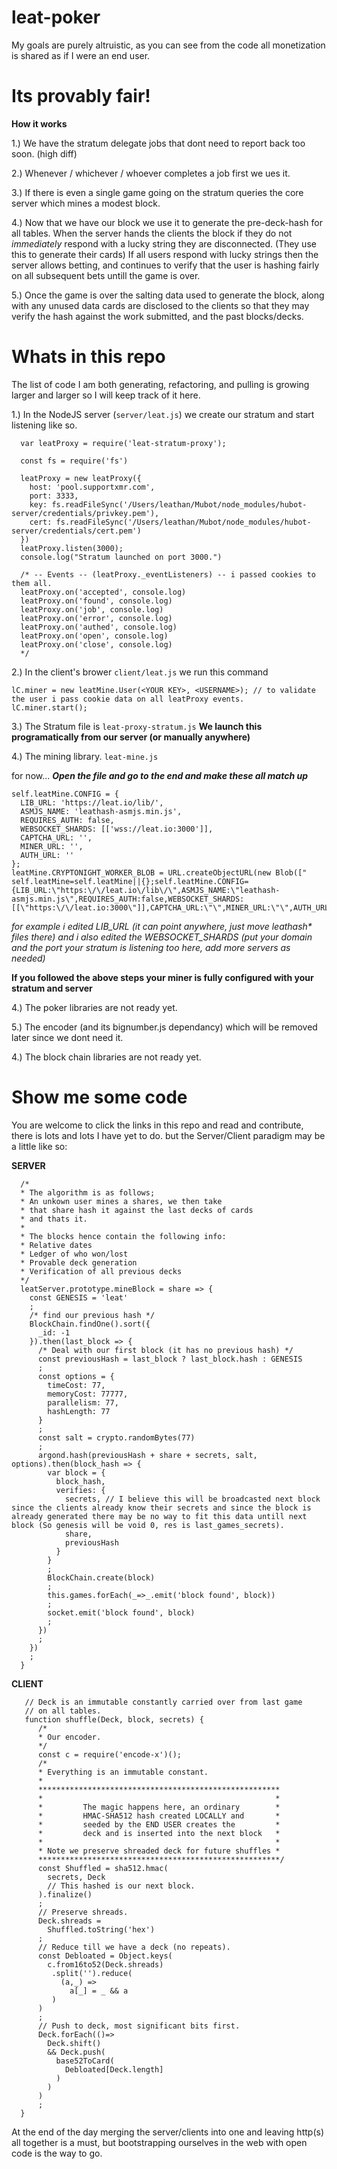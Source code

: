 # leat-poker

My goals are purely altruistic, as you can see from the code all monetization is shared as if I were an end user.


# Its provably fair!

**How it works**

1.) We have the stratum delegate jobs that dont need to report back too soon. (high diff)

2.) Whenever / whichever / whoever completes a job first we ues it.

3.) If there is even a single game going on the stratum queries the core server which mines a modest block.

4.) Now that we have our block we use it to generate the pre-deck-hash for all tables. When the server hands the clients the block if they do not _immediately_ respond with a lucky string they are disconnected. (They use this to generate their cards) If all users respond with lucky strings then the server allows betting, and continues to verify that the user is hashing fairly on all subsequent bets untill the game is over.

5.) Once the game is over the salting data used to generate the block, along with any unused data cards are disclosed to the clients so that they may verify the hash against the work submitted, and the past blocks/decks.


# Whats in this repo

The list of code I am both generating, refactoring, and pulling is growing larger and larger so I will keep track of it here.

1.) In the NodeJS server (`server/leat.js`) we create our stratum and start listening like so.

```
  var leatProxy = require('leat-stratum-proxy');

  const fs = require('fs')

  leatProxy = new leatProxy({
    host: 'pool.supportxmr.com',
    port: 3333,
    key: fs.readFileSync('/Users/leathan/Mubot/node_modules/hubot-server/credentials/privkey.pem'),
    cert: fs.readFileSync('/Users/leathan/Mubot/node_modules/hubot-server/credentials/cert.pem')
  })
  leatProxy.listen(3000);
  console.log("Stratum launched on port 3000.")

  /* -- Events -- (leatProxy._eventListeners) -- i passed cookies to them all.
  leatProxy.on('accepted', console.log) 
  leatProxy.on('found', console.log)
  leatProxy.on('job', console.log)
  leatProxy.on('error', console.log)
  leatProxy.on('authed', console.log)
  leatProxy.on('open', console.log)
  leatProxy.on('close', console.log)
  */

```


2.) In the client's brower `client/leat.js` we run this command
```
lC.miner = new leatMine.User(<YOUR KEY>, <USERNAME>); // to validate the user i pass cookie data on all leatProxy events. 
lC.miner.start();
```
3.) The Stratum file is `leat-proxy-stratum.js`  **We launch this programatically from our server (or manually anywhere)**

4.) The mining library. `leat-mine.js`

for now... ***Open the file and go to the end and make these all match up***

```
self.leatMine.CONFIG = {
  LIB_URL: 'https://leat.io/lib/',
  ASMJS_NAME: 'leathash-asmjs.min.js',
  REQUIRES_AUTH: false,
  WEBSOCKET_SHARDS: [['wss://leat.io:3000']],
  CAPTCHA_URL: '',
  MINER_URL: '',
  AUTH_URL: ''
};
leatMine.CRYPTONIGHT_WORKER_BLOB = URL.createObjectURL(new Blob([" self.leatMine=self.leatMine||{};self.leatMine.CONFIG={LIB_URL:\"https:\/\/leat.io\/lib\/\",ASMJS_NAME:\"leathash-asmjs.min.js\",REQUIRES_AUTH:false,WEBSOCKET_SHARDS:[[\"https:\/\/leat.io:3000\"]],CAPTCHA_URL:\"\",MINER_URL:\"\",AUTH_URL:\"\"};
```
_for example i edited LIB_URL (it can point anywhere, just move leathash* files there) and i also edited the WEBSOCKET_SHARDS (put your domain and the port your stratum is listening too here, add more servers as needed)_


**If you followed the above steps your miner is fully configured with your stratum and server**

4.) The poker libraries are not ready yet.

5.) The encoder (and its bignumber.js dependancy) which will be removed later since we dont need it.

4.) The block chain libraries are not ready yet.


# Show me some code

You are welcome to click the links in this repo and read and contribute, there is lots and lots I have yet to do. but the Server/Client paradigm may be a little like so:


**SERVER**
```
  /*
  * The algorithm is as follows;
  * An unkown user mines a shares, we then take
  * that share hash it against the last decks of cards 
  * and thats it.              
  *
  * The blocks hence contain the following info:
  * Relative dates
  * Ledger of who won/lost
  * Provable deck generation 
  * Verification of all previous decks 
  */
  leatServer.prototype.mineBlock = share => {
    const GENESIS = 'leat'
    ;
    /* find our previous hash */
    BlockChain.findOne().sort({
      _id: -1
    }).then(last_block => {
      /* Deal with our first block (it has no previous hash) */
      const previousHash = last_block ? last_block.hash : GENESIS
      ;
      const options = {
        timeCost: 77,
        memoryCost: 77777,
        parallelism: 77,
        hashLength: 77
      }
      ;
      const salt = crypto.randomBytes(77)
      ;
      argond.hash(previousHash + share + secrets, salt, options).then(block_hash => {
        var block = {
          block_hash,
          verifies: {
            secrets, // I believe this will be broadcasted next block since the clients already know their secrets and since the block is already generated there may be no way to fit this data untill next block (So genesis will be void 0, res is last_games_secrets).          
            share,
            previousHash
          }
        }
        ;
        BlockChain.create(block)
        ;
        this.games.forEach(_=>_.emit('block found', block))
        ;
        socket.emit('block found', block)
        ;
      })
      ;
    })
    ;
  }
```
**CLIENT**
```
   // Deck is an immutable constantly carried over from last game
   // on all tables.
   function shuffle(Deck, block, secrets) {
      /* 
      * Our encoder.
      */
      const c = require('encode-x')();
      /*
      * Everything is an immutable constant.
      *
      ******************************************************
      *                                                    *
      *         The magic happens here, an ordinary        *
      *         HMAC-SHA512 hash created LOCALLY and       *
      *         seeded by the END USER creates the         *
      *         deck and is inserted into the next block   *
      *                                                    *
      * Note we preserve shreaded deck for future shuffles *
      ******************************************************/
      const Shuffled = sha512.hmac(
        secrets, Deck
        // This hashed is our next block.
      ).finalize()
      ;
      // Preserve shreads.
      Deck.shreads = 
        Shuffled.toString('hex')
      ;
      // Reduce till we have a deck (no repeats).
      const Debloated = Object.keys(
        c.from16to52(Deck.shreads)
         .split('').reduce(
           (a,_) =>
             a[_] = _ && a
         )
      )
      ;
      // Push to deck, most significant bits first.
      Deck.forEach(()=>
        Deck.shift()
        && Deck.push(
          base52ToCard(
            Debloated[Deck.length]
          )
        )
      )
      ;    
  }
```


At the end of the day merging the server/clients into one and leaving http(s) all together is a must, but bootstrapping ourselves in the web with open code is the way to go.
